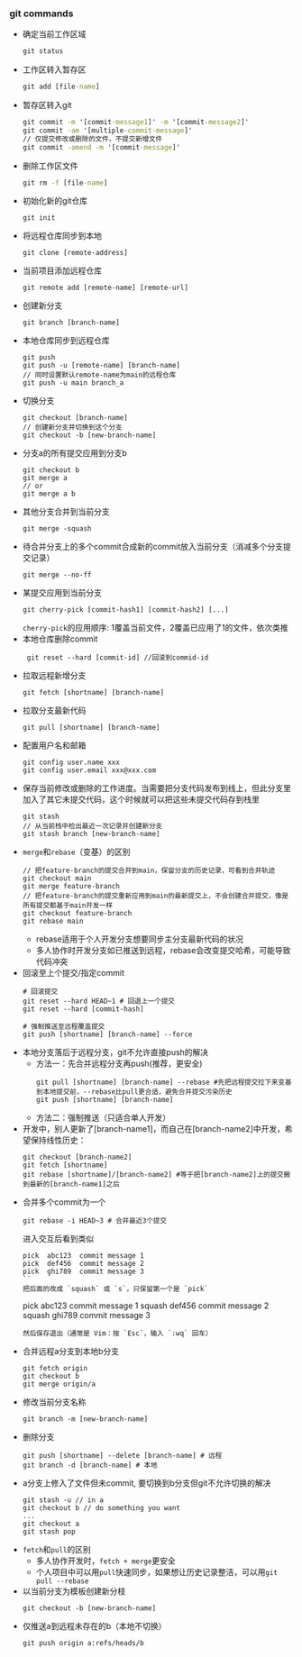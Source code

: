 ### git commands
- 确定当前工作区域
  ```cmd
  git status 
  ```
- 工作区转入暂存区
  ```cmd
  git add [file-name]
  ```
- 暂存区转入git
  ```cmd
  git commit -m '[commit-message1]' -m '[commit-message2]'
  git commit -am '[multiple-commit-message]'
  // 仅提交修改或删除的文件，不提交新增文件
  git commit -amend -m '[commit-message]'
  ```
- 删除工作区文件
  ```cmd
  git rm -f [file-name]
   ```
- 初始化新的git仓库
  ```
  git init
  ```
- 将远程仓库同步到本地
  ```
  git clone [remote-address]
  ```
- 当前项目添加远程仓库
  ```
  git remote add [remote-name] [remote-url]
  ```
- 创建新分支
  ```
  git branch [branch-name]
  ```
- 本地仓库同步到远程仓库
  ```
  git push 
  git push -u [remote-name] [branch-name]
  // 同时设置默认remote-name为main的远程仓库
  git push -u main branch_a
  ```
- 切换分支
  ```
  git checkout [branch-name]
  // 创建新分支并切换到这个分支
  git checkout -b [new-branch-name]
  ```
- 分支a的所有提交应用到分支b
  ```
  git checkout b
  git merge a
  // or
  git merge a b
  ```
- 其他分支合并到当前分支
  ```
  git merge -squash
  ```
- 待合并分支上的多个commit合成新的commit放入当前分支（消减多个分支提交记录）
  ```
  git merge --no-ff
  ```
- 某提交应用到当前分支
  ``` 
  git cherry-pick [commit-hash1] [commit-hash2] [...]
  ```
  `cherry-pick`的应用顺序: 1覆盖当前文件，2覆盖已应用了1的文件，依次类推 
- 本地仓库删除commit
  ```
   git reset --hard [commit-id] //回滚到commid-id
  ```
- 拉取远程新增分支
  ```
  git fetch [shortname] [branch-name]
  ```
- 拉取分支最新代码
  ```
  git pull [shortname] [branch-name]
  ```
- 配置用户名和邮箱
  ```
  git config user.name xxx
  git config user.email xxx@xxx.com
  ```
- 保存当前修改或删除的工作进度。当需要把分支代码发布到线上，但此分支里加入了其它未提交代码，这个时候就可以把这些未提交代码存到栈里
  ```
  git stash
  // 从当前栈中检出最近一次记录并创建新分支
  git stash branch [new-branch-name]
  ```
- ``merge``和``rebase``（变基）的区别
  ```
  // 把feature-branch的提交合并到main，保留分支的历史记录，可看到合并轨迹
  git checkout main
  git merge feature-branch
  // 把feature-branch的提交重新应用到main的最新提交上，不会创建合并提交，像是所有提交都基于main开发一样
  git checkout feature-branch
  git rebase main
  ```
  - rebase适用于个人开发分支想要同步主分支最新代码的状况
  - 多人协作时开发分支如已推送到远程，rebase会改变提交哈希，可能导致代码冲突
- 回滚至上个提交/指定commit
  ```
  # 回滚提交
  git reset --hard HEAD~1 # 回退上一个提交
  git reset --hard [commit-hash]
  
  # 强制推送至远程覆盖提交
  git push [shortname] [branch-name] --force
  ```
- 本地分支落后于远程分支，git不允许直接push的解决
  - 方法一：先合并远程分支再push(推荐，更安全)
    ```
    git pull [shortname] [branch-name] --rebase #先把远程提交拉下来变基到本地提交前，--rebase比pull更合适，避免合并提交污染历史
    git push [shortname] [branch-name]
    ```
  - 方法二：强制推送（只适合单人开发）
- 开发中，别人更新了[branch-name1]，而自己在[branch-name2]中开发，希望保持线性历史：
  ```
  git checkout [branch-name2]
  git fetch [shortname]
  git rebase [shortname]/[branch-name2] #等于把[branch-name2]上的提交搬到最新的[branch-name1]之后
  ```
- 合并多个commit为一个
  ```
  git rebase -i HEAD~3 # 合并最近3个提交
  ```
  进入交互后看到类似
  ```
  pick  abc123  commit message 1
  pick  def456  commit message 2
  pick  ghi789  commit message 3
  ``
  把后面的改成 `squash` 或 `s`，只保留第一个是 `pick`
  ```
  pick   abc123  commit message 1
  squash def456  commit message 2
  squash ghi789  commit message 3
  ```
  然后保存退出（通常是 Vim：按 `Esc`，输入 `:wq` 回车）
- 合并远程a分支到本地b分支
  ```
  git fetch origin
  git checkout b
  git merge origin/a
  ```
- 修改当前分支名称
  ```
  git branch -m [new-branch-name]
  ```
- 删除分支
  ```
  git push [shortname] --delete [branch-name] # 远程
  git branch -d [branch-name] # 本地
  ```
- a分支上修入了文件但未commit, 要切换到b分支但git不允许切换的解决
  ```
  git stash -u // in a
  git checkout b // do something you want
  ...
  git checkout a
  git stash pop
  ```
- `fetch`和`pull`的区别
  - 多人协作开发时，`fetch + merge`更安全
  - 个人项目中可以用`pull`快速同步，如果想让历史记录整洁，可以用`git pull --rebase`
- 以当前分支为模板创建新分枝
  ```
  git checkout -b [new-branch-name]
  ```
- 仅推送a到远程未存在的b（本地不切换）
  ```
  git push origin a:refs/heads/b
  ```
